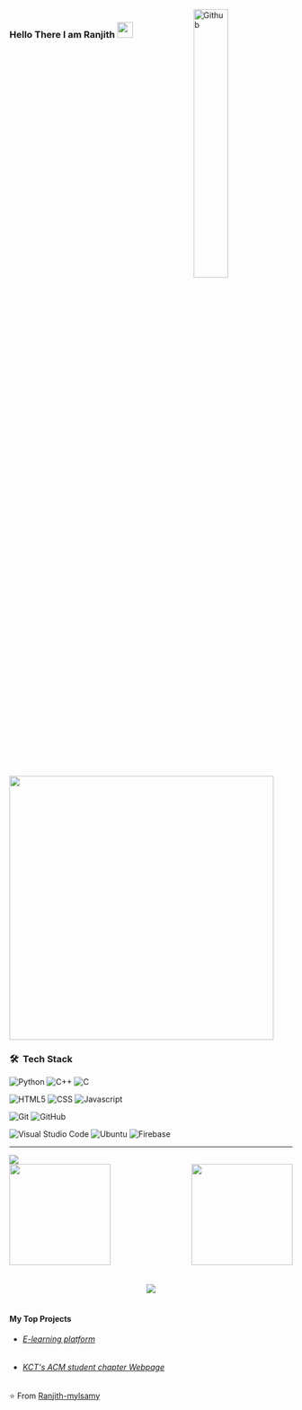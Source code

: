 <img width="35%" align="right" alt="Github" border-radius="0.5rem" src="https://media.giphy.com/media/qgQUggAC3Pfv687qPC/giphy.gif" />
<h3 align="left">
  Hello There I am Ranjith
  <img src="https://media.giphy.com/media/hvRJCLFzcasrR4ia7z/giphy.gif" width="28">
</h3>
&nbsp;

<img width='470px' align='center' src='https://readme-typing-svg.demolab.com?color=%2336BCF7&size=21&lines=Beta+Automotive+Embedded+Engineer;'>


<h3> 🛠 &nbsp;Tech Stack</h3>

  ![Python](https://img.shields.io/badge/Python-3776AB?style=for-the-badge&logo=python&logoColor=white)
  ![C++](https://img.shields.io/badge/C%2B%2B-00599C?style=for-the-badge&logo=c%2B%2B&logoColor=white)
  ![C](https://img.shields.io/badge/-C-blue?style=for-the-badge&logoColor=white)

  ![HTML5](https://img.shields.io/badge/HTML5-E34F26?style=for-the-badge&logo=html5&logoColor=white)
  ![CSS](https://img.shields.io/badge/CSS-239120?&style=for-the-badge&logo=css3&logoColor=white)
  ![Javascript](https://img.shields.io/badge/JavaScript-F7DF1E?style=for-the-badge&logo=javascript&logoColor=black)

  ![Git](https://img.shields.io/badge/Git-F05032?style=for-the-badge&logo=git&logoColor=white)
  ![GitHub](https://img.shields.io/badge/GitHub-6666FF?style=for-the-badge&logo=github&logoColor=white)

  ![Visual Studio Code](https://img.shields.io/badge/Visual_Studio_Code-0078D4?style=for-the-badge&logo=visual%20studio%20code&logoColor=white)
  ![Ubuntu](https://img.shields.io/badge/Ubuntu-E95420?style=for-the-badge&logo=ubuntu&logoColor=white)
  ![Firebase](https://img.shields.io/badge/firebase-ffca28?style=for-the-badge&logo=firebase&logoColor=black)
<br/>
<hr>
    <img src="https://komarev.com/ghpvc/?username=Ranjith-mylsamy&style=plastic" />
    <br/>
    <a href="https://github.com/Ranjith-mylsamy">
      <div style="display: flex; justify-content: space-between;">
        <img height="180em width="750em src="https://github-readme-stats.vercel.app/api/top-langs/?username=Ranjith-mylsamy&theme=react&layout=compact&hide=scss,handlebars,shell,ruby,php&hide_border=true&count_private=true"/>
        <img height="180em" src="https://github-readme-stats.vercel.app/api?username=Ranjith-mylsamy&theme=react&show_icons=true&hide_border=true&count_private=true"/>
      </div>
    </a>
    <br/>
    <br>
    <div align="center">
      <img src="https://github-readme-activity-graph.vercel.app/graph?username=Ranjith-mylsamy&theme=react-dark&hide_border=true"/>
    </div>
    <br>
        <h4>My Top Projects</h4>
    <ul>
      <li><h6><a href="https://e-learning-platform-f5d7c.web.app/">E-learning platform</a></h6></li>
      <li><h6><a href="https://acm.kct.ac.in/index.html">KCT's ACM student chapter Webpage</a></h6></li>
    </ul>
⭐️ From <a href="https://github.com/Ranjith-mylsamy">Ranjith-mylsamy</a>
